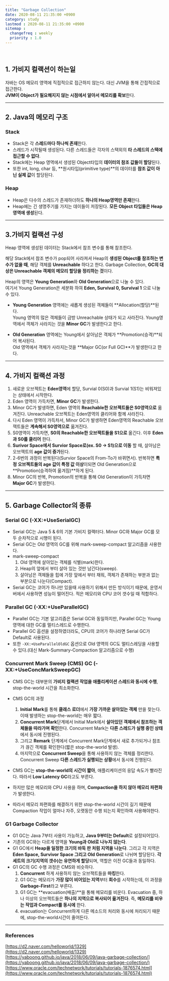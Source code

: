```yaml
---
title: "Garbage Collection"
date: 2020-08-11 21:35:00 +0900
category: study
lastmod : 2020-08-11 21:35:00 +0900
sitemap :
  changefreq : weekly
  priority : 1.0
---
```


<br>

## 1. 가비지 컬랙션이 하는일

자바는 OS 메모리 영역에 직접적으로 접근하지 않는다. 대신 JVM을 통해 간접적으로 접근한다.  
**JVM이 Object가 필요해지지 않는 시점에서 알아서 메모리를 확보**한다.

---

## 2. Java의 메모리 구조

### Stack

+ Stack은 각 **스레드마다 하나씩 존재**한다.
+ 스레드가 시작될때 생성된다. 다른 스레드들은 각자의 스택외의 **타 스레드의 스택에 접근할 수 없다**.
+ Stack에는 Heap 영역에서 생성된 Object타입의 **데이터의 참조 값들이 할당**된다.
+ 또한 int, long, char 등, **원시타입(primitive type)**의 데이터를 **참조 값이 아닌 실제 값**이 할당된다.

### Heap

+ Heap은 다수의 스레드가 존재하더하도 **하나의 Heap영역만 존재**한다.
+ Heap에는 긴 생명주기를 가지는 데이들이 저장된다. **모든 Object 타입들은 Heap영역에 생성**된다.

---

## 3.가비지 컬랙션 구성

Heap 영역에 생성된 데이터는 Stack에서 참조 변수를 통해 참조한다.  
  
해당 Stack에서 참조 변수가 pop되어 사라져셔 Heap의 **생성된 Object를 참조하는 변수가 없을 때**, 해당 객체를 **Unreachable** 하다고 한다.
Garbage Collection, **GC의 대상은 Unreachable 객체의 메모리 할당을 정리하는 것**이다.  
  
Heap의 영역은 **Young Generation**와 **Old Generation**으로 나눌 수 있다.  
여기서 Young Generation은 세분화 하여 **Eden, Survival 0, Survival 1** 으로 나눌 수 있다.  
  
+ **Young Generation** 영역에는 새롭게 생성된 객체들이 **Allocation(할당)**된다.  
Young 영역의 많은 객체들이 금방 Unreachable 상태가 되고 사라진다. Young영역에서 객체가 사라지는 것을 **Minor GC**가 발생한다고 한다.  
  
+ **Old Generation** 영역에는 Young에서 살아남은 객체가 **Promotion(승격)**되어 복사된다.  
Old 영역에서 객체가 사라지는것을 **Major GC(or Full GC)**가 발생한다고 한다.  
  
---

## 4. 가비지 컬랙션 과정

1. 새로운 오브젝트는 **Eden영역**에 할당, Survial 0(S0)과 Survial 1(S1)는 비워져있는 상태에서 시작한다.
2. Eden 영역이 가득차면, **Minor GC**가 발생한다.
3. Minor GC가 발생하면, Eden 영역의 **Reachable한 오브젝트들은 S0영역으로** 옮겨진다. Unreachable 오브젝트는 Eden영역의 클리어와 함께 사라진다.
4. 다시 Eden 영역이 가득차서, Minor GC가 발생하면 Eden영역의 Reachable 오브잭트들은 **계속해서 S0영역으로** 옮겨진다.
5. S0영역이 가득차면, **S0의 Reachable한 오브잭트들을 S1으로** 옮긴다. 이후 **Eden과 S0를 클리어** 한다.
6. **Surivor Space에서 Survior Space로(ex. S0 -> S1)으로 이동** 할 때, 살아남은 오브잭트의 **age 값이 증가**된다.
7. 2-6번의 과정이 반복된다(Survior Space의 From-To가 바뀌면서). 반복하면 **특정 오브젝트들의 age 값이 특정 값 이상**이되면 Old Generation으로 **Promotion(승격하여 옮겨짐)**하게 된다.
8. Minor GC의 반복, Promotion의 반복을 통해 Old Generation이 가득차면 **Major GC**가 발생한다.

---

## 5. Garbage Collector의 종류

### Serial GC (-XX:+UseSerialGC)

+ Serial GC는 Java 5 & 6의 기본 가비지 컬랙터다. Minor GC와 Major GC를 모두 순차적으로 시행이 된다.
+ Serial GC는 Old 영역의 GC를 위해 mark-sweep-compact 알고리즘을 사용한다.
+ mark-sweep-compact
  1. Old 영역에 살아있는 객체를 식별(mark)한다.
  2. Heap의 앞에서 부터 살아 있는 것만 남긴다(sweep).
  3. 살아남은 객체들을 힙에 가장 앞에서 부터 채워, 객체가 존재하는 부분과 없는 부분으로 나눈다(Compact).
+ Serial GC는 코어가 하나만 있을때 사용하기 위해서 만든 방식이기 때문에, 운영서버에서 사용하면 성능이 떨어진다. 적은 메모리와 CPU 코어 갯수일 때 적합하다.

### Parallel GC (-XX:+UseParallelGC)

+ Parallel GC는 기본 알고리즘은 Serial GC와 동일하지만, Parallel GC는 Young 영역에 대한 GC를 멀티스레드로 수행한다.
+ Parallel GC 옵션을 설정하였더라도, CPU의 코어가 하나라면 Serial GC가 Default로 사용된다.
+ 또한 `-XX:+UseParallelOldGC` 옵션으로 Old 영역의 GC도 멀티스레딩을 사용할 수 있다.(대신 Mark-Summary-Compaction 알고리즘으로 수행)

### Concurrent Mark Sweep (CMS) GC (-XX:+UseConcMarkSweepGC)

+ CMS GC는 대부분의 **가비지 컬랙션 작업을 애플리케이션 스레드와 동시에 수행**, stop-the-world 시간을 최소화한다.
+ CMS GC의 과정
  1. **Initial Mark**를 통해 **클래스 로더**에서 **가장 가까운 살아있는 객체** 만을 찾는다. 이때 발생하는 stop-the-world는 매우 짧다.
  2. **Concurrent Mark**단계에서 Initial Mark에서 **살아있던 객체에서 참조하는 객체들을 따라가며 확인**한다. Concurrent Mark는 **다른 스레드가 실행 중인 상태**에서 동시에 진행된다.
  3. 그리고 **Remark** 단계에서 Concurrent Mark단계에서 새로 추가되거나 참조가 끊긴 객체를 확인한다(짧은 stop-the-world 발생).
  4. 마지막으로 **Concurrent Sweep**을 통해 사용하지 않는 객체를 정리한다. Concurrent Sweep **다른 스레드가 실행되는 상황**에서 동시에 진행된다.

+ CMS GC는 **stop-the-world의 시간이 짧아**, 애플리케이션의 응답 속도가 빨라진다. 따라서 **Low Latency GC**라고도 부른다.
+ 하지만 많은 메모리와 CPU 사용을 하며, **Compaction을 하지 않아 메모리 파편화**가 발생한다.
+ 따라서 메모리 파편화를 해결하기 위한 stop-the-world 시간이 길기 때문에 Compaction 작업이 얼마나 자주, 오랫동안 수행 되는지 확인하여 사용해야한다.

### G1 Garbage Collector

+ G1 GC는 Java 7부터 사용이 가능하고, **Java 9부터는 Default**로 설정되어있다.
+ 기존의 GC와는 다르게 영역을 **Young과 Old로 나누지 않는다**.
+ G1 GC에서 **Heap을 일정한 크기의 바둑 판 처럼 지역을 나눈다**. 그리고 각 지역은 **Eden Space, Survivor Space 그리고 Old Generation**로 나뉘며 할당된다.
**각 세트의 크기(지역의 갯수)는 유연하게 할당**되며, 역할은 이전 GC들과 동일하다.
+ G1 GC의 GC 수행 과정은 CMS와 비슷하다.
  1. **Concurrent** 하게 사용하지 않는 오브잭트들을 **마킹**한다.
  2. G1 GC는 메모리가 **가장 많이 비어있는 지역**부터 **회수**를 시작하는데, 이 과정을 **Garbage-First**라고 부른다.
  3. G1 GC는 **evacuation(배출)**을 통해 메모리를 비운다. Evacuation 중, 하나 이상의 오브잭트들은 **하나의 지역으로 복사되어 옮겨진다**.
  즉, **메모리를 비우는 작업과 Compact를 동시에** 한다.
  4. evacuation는 Concurrent하게 다른 메소드의 처리와 동시에 처리되기 때문에, stop-the-world시간이 줄어든다.

---

### References

[https://d2.naver.com/helloworld/1329](https://d2.naver.com/helloworld/1329)  
[https://yaboong.github.io/java/2018/06/09/java-garbage-collection/](https://yaboong.github.io/java/2018/06/09/java-garbage-collection/)  
[https://www.oracle.com/technetwork/tutorials/tutorials-1876574.html](https://www.oracle.com/technetwork/tutorials/tutorials-1876574.html)  
